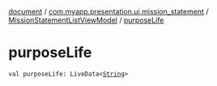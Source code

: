 [document](../../index.md) / [com.myapp.presentation.ui.mission_statement](../index.md) / [MissionStatementListViewModel](index.md) / [purposeLife](./purpose-life.md)

# purposeLife

`val purposeLife: LiveData<`[`String`](https://kotlinlang.org/api/latest/jvm/stdlib/kotlin/-string/index.html)`>`